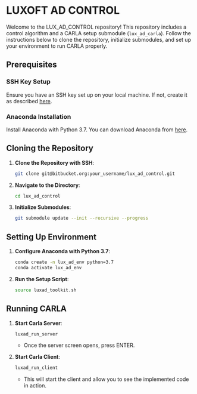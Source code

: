 # LUXOFT AD CONTROL


Welcome to the LUX_AD_CONTROL repository! This repository includes a control algorithm and a CARLA setup submodule (`lux_ad_carla`). Follow the instructions below to clone the repository, initialize submodules, and set up your environment to run CARLA properly.

## Prerequisites

### SSH Key Setup

Ensure you have an SSH key set up on your local machine. If not, create it as described [here](https://confluence.atlassian.com/bitbucket/set-up-an-ssh-key-728138079.html).

### Anaconda Installation

Install Anaconda with Python 3.7. You can download Anaconda from [here](https://www.anaconda.com/products/distribution#download-section).

## Cloning the Repository

1. **Clone the Repository with SSH**:
   ```bash
   git clone git@bitbucket.org:your_username/lux_ad_control.git

2. **Navigate to the Directory**:
    ```bash
    cd lux_ad_control

3. **Initialize Submodules**:
    ```bash
    git submodule update --init --recursive --progress

## Setting Up Environment

1. **Configure Anaconda with Python 3.7**:
    ```bash
    conda create -n lux_ad_env python=3.7
    conda activate lux_ad_env


2. **Run the Setup Script**:
    ```bash
    source luxad_toolkit.sh
    ```
## Running CARLA

1. **Start Carla Server**:
    ```bash
    luxad_run_server
    ```
    * Once the server screen opens, press ENTER.

2. **Start Carla Client**:
    ```bash
    luxad_run_client
    ```
    * This will start the client and allow you to see the implemented code in action.
